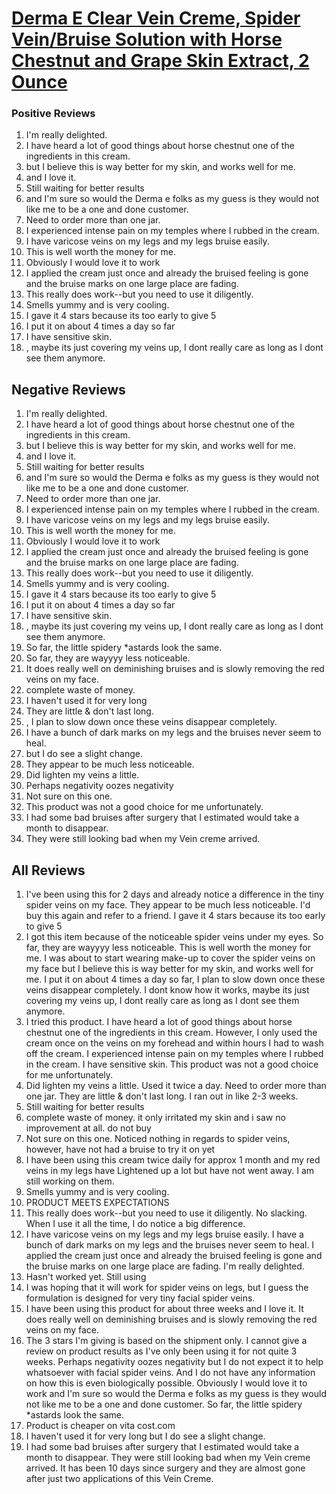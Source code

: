 # [Derma E Clear Vein Creme, Spider Vein/Bruise Solution with Horse Chestnut and Grape Skin Extract, 2 Ounce](https://products.checkmycream.com/products/Derma-E-Clear-Vein-Creme-Spider-VeinBruise-Solution-with-Horse-Chestnut-and-Grape-Skin-Extract-2-Ounce.html)

### Positive Reviews

<ol>
      <li>I&#x27;m really delighted.</li>
      <li>I have heard a lot of good things about horse chestnut one of the ingredients in this cream.  </li>
      <li>but I believe this is way better for my skin, and works well for me.</li>
      <li>and I love it.</li>
      <li>Still waiting for better results</li>
      <li>and I&#x27;m sure so would the Derma e folks as my guess is they would not like me to be a one and done customer.  </li>
      <li>Need to order more than one jar.</li>
      <li>I experienced intense pain on my temples where I rubbed in the cream.  </li>
      <li>I have varicose veins on my legs and my legs bruise easily.  </li>
      <li>This is well worth the money for me.</li>
      <li>Obviously I would love it to work</li>
      <li>I applied the cream just once and already the bruised feeling is gone and the bruise marks on one large place are fading.</li>
      <li>This really does work--but you need to use it diligently.  </li>
      <li>Smells yummy and is very cooling.</li>
      <li>I gave it 4 stars because its too early to give 5</li>
      <li>I put it on about 4 times a day so far</li>
      <li>I have sensitive skin.  </li>
      <li>, maybe its just covering my veins up, I dont really care as long as I dont see them anymore.</li>
</ol>


<h2>Negative Reviews</h2>
<ol>
<li> I&#x27;m really delighted.</li>
<li> I have heard a lot of good things about horse chestnut one of the ingredients in this cream.  </li>
<li> but I believe this is way better for my skin, and works well for me.</li>
<li> and I love it.</li>
<li> Still waiting for better results</li>
<li> and I&#x27;m sure so would the Derma e folks as my guess is they would not like me to be a one and done customer.  </li>
<li> Need to order more than one jar.</li>
<li> I experienced intense pain on my temples where I rubbed in the cream.  </li>
<li> I have varicose veins on my legs and my legs bruise easily.  </li>
<li> This is well worth the money for me.</li>
<li> Obviously I would love it to work</li>
<li> I applied the cream just once and already the bruised feeling is gone and the bruise marks on one large place are fading.</li>
<li> This really does work--but you need to use it diligently.  </li>
<li> Smells yummy and is very cooling.</li>
<li> I gave it 4 stars because its too early to give 5</li>
<li> I put it on about 4 times a day so far</li>
<li> I have sensitive skin.  </li>
<li> , maybe its just covering my veins up, I dont really care as long as I dont see them anymore.</li>
<li> So far, the little spidery *astards look the same.</li>
<li> So far, they are wayyyy less noticeable.</li>
<li> It does really well on deminishing bruises and is slowly removing the red veins on my face.</li>
<li> complete waste of money.</li>
<li> I haven&#x27;t used it for very long</li>
<li> They are little &amp; don&#x27;t last long.</li>
<li> , I plan to slow down once these veins disappear completely.</li>
<li> I have a bunch of dark marks on my legs and the bruises never seem to  heal.  </li>
<li> but I do see a slight change.</li>
<li> They appear to be much less noticeable.</li>
<li> Did lighten my veins a little.</li>
<li> Perhaps negativity oozes negativity</li>
<li> Not sure on this one.</li>
<li> This product was not a good choice for me unfortunately.</li>
<li> I had some bad bruises after surgery that I estimated would take a month to disappear.  </li>
<li> They were still looking bad when my Vein creme arrived.  </li>
</ol>

<h2>All Reviews</h2>

<ol>
    <li> I&#x27;ve been using this for 2 days and already notice a difference in  the tiny spider veins on my face. They appear to be much less noticeable. I&#x27;d buy this again and refer to a friend. I gave it 4 stars because its too early to give 5</li>
    <li> I got this item because of the noticeable spider veins under my eyes. So far, they are wayyyy less noticeable. This is well worth the money for me. I was about to start wearing make-up to cover the spider veins on my face but I believe this is way better for my skin, and works well for me. I put it on about 4 times a day so far, I plan to slow down once these veins disappear completely. I dont know how it works, maybe its just covering my veins up, I dont really care as long as I dont see them anymore.</li>
    <li> I tried this product.  I have heard a lot of good things about horse chestnut one of the ingredients in this cream.  However, I only used the cream once on the veins on my forehead and within hours I had to wash off the cream.  I experienced intense pain on my temples where I rubbed in the cream.  I have sensitive skin.  This product was not a good choice for me unfortunately.</li>
    <li> Did lighten my veins a little. Used it twice a day. Need to order more than one jar. They are little &amp; don&#x27;t last long. I ran out in like 2-3 weeks.</li>
    <li> Still waiting for better results</li>
    <li> complete waste of money. it only irritated my skin and i saw no improvement at all. do not buy</li>
    <li> Not sure on this one. Noticed nothing in regards to spider veins, however, have not had a bruise to try it on yet</li>
    <li> I have been using this cream twice daily for approx 1 month and my red veins in my legs have Lightened up a lot but have not went away. I am still working on them.</li>
    <li> Smells yummy and is very cooling.</li>
    <li> PRODUCT MEETS EXPECTATIONS</li>
    <li> This really does work--but you need to use it diligently.  No slacking.  When I use it all the time, I do notice a big difference.</li>
    <li> I have varicose veins on my legs and my legs bruise easily.  I have a bunch of dark marks on my legs and the bruises never seem to  heal.  I applied the cream just once and already the bruised feeling is gone and the bruise marks on one large place are fading. I&#x27;m really delighted.</li>
    <li> Hasn&#x27;t worked yet. Still using</li>
    <li> I was hoping that it will work for spider veins on legs, but I guess the formulation is designed for very tiny facial spider veins.</li>
    <li> I have been using this product for about three weeks and I love it. It does really well on deminishing bruises and is slowly removing the red veins on my face.</li>
    <li> The 3 stars I&#x27;m giving is based on the shipment only. I cannot give a review on product results as I&#x27;ve only been using it for not quite 3 weeks. Perhaps negativity oozes negativity but I do not expect it to help whatsoever with facial spider veins. And I do not have any information on how this is even biologically possible. Obviously I would love it to work and I&#x27;m sure so would the Derma e folks as my guess is they would not like me to be a one and done customer.  So far, the little spidery *astards look the same.</li>
    <li> Product is cheaper on vita cost.com</li>
    <li> I haven&#x27;t used it for very long but I do see a slight change.</li>
    <li> I had some bad bruises after surgery that I estimated would take a month to disappear.  They were still looking bad when my Vein creme arrived.  It has been 10 days since surgery and they are almost gone after just two applications of this Vein Creme.</li>
</ol>




